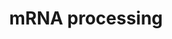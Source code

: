 ---
annotations:
- type: Pathway Ontology
  value: spliceosome pathway
authors:
- MaintBot
- Khanspers
- Ddigles
- AlexanderPico
- Mkutmon
description: 'This process describes the conversion of precursor messenger RNA into
  mature messenger RNA (mRNA). The pre-mRNA molecule undergoes three main modifications.
  These modifications are 5'' capping, 3'' polyadenylation, and RNA splicing, which
  occur in the cell nucleus before the RNA is translated.  5'' Capping: Capping of
  the pre-mRNA involves the addition of 7-methylguanosine (m7G) to the 5'' end. The
  cap protects the 5'' end of the primary RNA transcript from attack by ribonucleases
  that have specificity to the 3''5'' phosphodiester bonds.  3'' Processing: The pre-mRNA
  processing at the 3'' end of the RNA molecule involves cleavage of its 3'' end and
  then the addition of about 200 adenine residues to form a poly(A) tail. As the poly(A)
  tails is synthesised, it binds multiple copies of poly(A) binding protein, which
  protects the 3''end from ribonuclease digestion.  Splicing: RNA splicing is the
  process by which introns, regions of RNA that do not code for protein, are removed
  from the pre-mRNA and the remaining exons connected to re-form a single continuous
  molecule.  Description adapted from Wikipedia: http://en.wikipedia.org/wiki/Post-transcriptional_modification'
last-edited: 2019-08-16
organisms:
- Anopheles gambiae
redirect_from:
- /index.php/Pathway:WP1229
- /instance/WP1229
schema-jsonld:
- '@context': https://schema.org/
  '@id': https://wikipathways.github.io/pathways/WP1229.html
  '@type': Dataset
  creator:
    '@type': Organization
    name: WikiPathways
  description: 'This process describes the conversion of precursor messenger RNA into
    mature messenger RNA (mRNA). The pre-mRNA molecule undergoes three main modifications.
    These modifications are 5'' capping, 3'' polyadenylation, and RNA splicing, which
    occur in the cell nucleus before the RNA is translated.  5'' Capping: Capping
    of the pre-mRNA involves the addition of 7-methylguanosine (m7G) to the 5'' end.
    The cap protects the 5'' end of the primary RNA transcript from attack by ribonucleases
    that have specificity to the 3''5'' phosphodiester bonds.  3'' Processing: The
    pre-mRNA processing at the 3'' end of the RNA molecule involves cleavage of its
    3'' end and then the addition of about 200 adenine residues to form a poly(A)
    tail. As the poly(A) tails is synthesised, it binds multiple copies of poly(A)
    binding protein, which protects the 3''end from ribonuclease digestion.  Splicing:
    RNA splicing is the process by which introns, regions of RNA that do not code
    for protein, are removed from the pre-mRNA and the remaining exons connected to
    re-form a single continuous molecule.  Description adapted from Wikipedia: http://en.wikipedia.org/wiki/Post-transcriptional_modification'
  keywords:
  - SNRPB2
  - The control of pre-mRNA splicing by the Clk kinase family
  - AgaP_AGAP006171
  - AgaP_AGAP004414
  - AgaP_AGAP011637
  - AgaP_AGAP007810
  - HNRPH1
  - AgaP_AGAP003462
  - AgaP_AGAP007246
  - AgaP_AGAP001460
  - AgaP_AGAP002144
  - U5 snRNA
  - AgaP_AGAP007670
  - AgaP_AGAP008528
  - AgaP_AGAP008433
  - AgaP_AGAP008298
  - AgaP_AGAP002658
  - HRMT1L1
  - PSKH1
  - 'Email:           John.Bell@orcc.on.ca'
  - AgaP_AGAP001792
  - AgaP_AGAP006240
  - AgaP_AGAP011328
  - University of Ottawa
  - AgaP_AGAP003019
  - AgaP_AGAP011035
  - SF4
  - AgaP_AGAP007212
  - AgaP_AGAP005322
  - AgaP_AGAP005136
  - Professor, Depts. of Medicine and Biochemistry, Microbiology &amp;amp;amp;amp;
    Immunology
  - AgaP_AGAP002265
  - AgaP_AGAP009570
  - AgaP_AGAP001419
  - SFRS10
  - AgaP_AGAP012054
  - AgaP_AGAP002956
  - U5-116KD
  - AgaP_AGAP001195
  - AgaP_AGAP002908
  - 'Fax:              613-247-3524'
  - SFRS5
  - HNRPK
  - AgaP_AGAP009477
  - AgaP_AGAP006599
  - AgaP_AGAP011149
  - U4 snRNA
  - AgaP_AGAP003936
  - AgaP_AGAP004765
  - GMP
  - SFRS9
  - AgaP_AGAP002614
  - SF3A3
  - AgaP_AGAP005640
  - AgaP_AGAP004090
  - We are studying a family of kinases which we believe provide an interface between
    intracellular signaling networks and the post-transcriptional mechanism of mRNA
    splicing. We are performing a structure:function analysis of the three Clk family
    members to identify domains in the three proteins which are involved in regulating
    splicing. Using homologous recombination we are generating null strains of mice
    which are lacking one, two or all three Clk genes. The Clk kinases all possess
    dual specificity kinase activity and yeast expression systems are being used to
    produce large amounts of the kinase to perform a detailed analysis of the sites
    of serine, threonine and tyrosine autophosphorylation within the kinase.
  - AgaP_AGAP002374
  - HNRPC
  - AgaP_AGAP009905
  - AgaP_AGAP003460
  - AgaP_AGAP010918
  - PRPF4B
  - PCBP2
  - U1 snRNA
  - AgaP_AGAP002895
  - AgaP_AGAP008303
  - AgaP_AGAP011907
  - AgaP_AGAP005117
  - AgaP_AGAP002307
  - AgaP_AGAP004610
  - SFRS14
  - AgaP_AGAP002947
  - AgaP_AGAP002474
  - AgaP_AGAP008263
  - NONO
  - AgaP_AGAP000399
  - AgaP_AGAP008577
  - CLK4
  - AgaP_AGAP005298
  - AgaP_AGAP009296
  - AgaP_AGAP004682
  - AgaP_AGAP002776
  - AgaP_AGAP008122
  - SFRS2
  - AgaP_AGAP006668
  - 'Telephone:    613-737-7700 ext 6893'
  - AgaP_AGAP007701
  - SSFA1
  - AgaP_AGAP001224
  - NCBP2
  - AgaP_AGAP006885
  - AgaP_AGAP003945
  - ATP
  - CLK2
  - AgaP_AGAP009506
  - RNU2
  - AgaP_AGAP002706
  - AgaP_AGAP003794
  - AgaP_AGAP005549
  - Associate Scientist, The Ottawa Hospital Research Institute
  - HNRPA3P1
  - HNRPH2
  - CPSF4
  - CLK1
  - PTBP2
  - AgaP_AGAP007242
  - SRPK2
  - FUSIP1
  - AgaP_AGAP005021
  - Career Scientist, Ottawa Regional Cancer Centre
  - AgaP_AGAP001538
  - AgaP_AGAP004950
  - AgaP_AGAP001645
  - AgaP_AGAP005142
  - AgaP_AGAP002193
  - AgaP_AGAP011340
  - PAPOLA
  - AgaP_AGAP005523
  - AgaP_AGAP007325
  - AgaP_AGAP010496
  - AgaP_AGAP003428
  - AgaP_AGAP009093
  - AgaP_AGAP000847
  - AgaP_AGAP000178
  - RBMX
  - AgaP_AGAP006755
  - AgaP_AGAP003635
  - AgaP_AGAP004592
  - DICER1
  - AgaP_AGAP011494
  - HNRPU
  - SNRPN
  - AgaP_AGAP005366
  - AgaP_AGAP008925
  - AgaP_AGAP012380
  - CUGBP1
  - AgaP_AGAP006108
  - SFRS4
  - AgaP_AGAP001064
  - DDX20
  - HNRPA2B1
  - SNRPE
  license: CC0
  name: mRNA processing
seo: CreativeWork
title: mRNA processing
wpid: WP1229
---